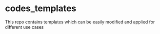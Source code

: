 # codes_templates
This repo contains templates which can be easily modified and applied for different use cases
